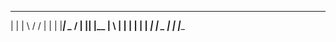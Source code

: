  ___   _____             ____              ____
|   | |         \  /    /        |    |   |
|___|  \__       \/    |         |____|   |__
|         \       |    |         |    |   |
|      ____|      |     \____    |    |   |____
